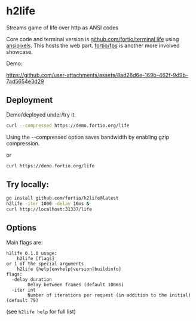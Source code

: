 # h2life

Streams game of life over http as ANSI codes

Core code and terminal version is [github.com/fortio/terminal life](https://github.com/fortio/terminal/tree/main/life) using [ansipixels](https://pkg.go.dev/fortio.org/terminal/ansipixels). This hosts the web part. 
[fortio/fps](https://github.com/fortio/fps#fps) is another more involved showcase.

Demo:

https://github.com/user-attachments/assets/8ad28d6e-169b-462f-9d9b-7ad5654e3d29


## Deployment

Demo/deployed under/try it:
```bash
curl --compressed https://demo.fortio.org/life
```
Using the --compressed option saves bandwidth by enabling gzip compression.

or
```bash
curl https://demo.fortio.org/life
```

## Try locally:

```bash
go install github.com/fortio/h2life@latest
h2life -iter 1000 -delay 10ms &
curl http://localhost:31337/life
```

## Options

Main flags are:
```
h2life 0.1.0 usage:
	h2life [flags]
or 1 of the special arguments
	h2life {help|envhelp|version|buildinfo}
flags:
  -delay duration
    	Delay between frames (default 100ms)
  -iter int
    	Number of iterations per request (in addition to the initial) (default 79)
```
(see `h2life help` for full list)
